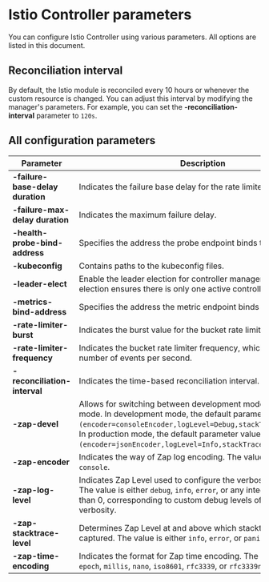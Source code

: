 # Istio Controller parameters 

You can configure Istio Controller using various parameters. All options are listed in this document.

## Reconciliation interval

By default, the Istio module is reconciled every 10 hours or whenever the custom resource is changed. You can adjust this interval by modifying the manager's parameters. For example, you can set the **-reconciliation-interval** parameter to `120s`.

## All configuration parameters

| Parameter                        | Description                                                                                                                                                                                                                                                                                                  | Default   |
|----------------------------------|--------------------------------------------------------------------------------------------------------------------------------------------------------------------------------------------------------------------------------------------------------------------------------------------------------------|-----------|
| **-failure-base-delay duration** | Indicates the failure base delay for the rate limiter.                                                                                                                                                                                                                                                       | `1s`      |
| **-failure-max-delay duration**  | Indicates the maximum failure delay.                                                                                                                                                                                                                                                                         | `16m40s`  |
| **-health-probe-bind-address**   | Specifies the address the probe endpoint binds to.                                                                                                                                                                                                                                                           | `:8091`   |
| **-kubeconfig**                  | Contains paths to the kubeconfig files.                                                                                                                                                                                                                                                                      | None      |
| **-leader-elect**                | Enable the leader election for controller manager. Enabling the election ensures there is only one active controller manager.                                                                                                                                                                                | None      |
| **-metrics-bind-address**        | Specifies the address the metric endpoint binds to.                                                                                                                                                                                                                                                          | `:8090`   |
| **-rate-limiter-burst**          | Indicates the burst value for the bucket rate limiter.                                                                                                                                                                                                                                                       | `200`     |
| **-rate-limiter-frequency**      | Indicates the bucket rate limiter frequency, which signifies the number of events per second.                                                                                                                                                                                                                | `30`      |
| **-reconciliation-interval**     | Indicates the time-based reconciliation interval.                                                                                                                                                                                                                                                            | `10h0m0s` |
| **-zap-devel**                   | Allows for switching between development mode and production mode. In development mode, the default parameter values are: `(encoder=consoleEncoder,logLevel=Debug,stackTraceLevel=Warn)`. In production mode, the default parameter values are: `(encoder=jsonEncoder,logLevel=Info,stackTraceLevel=Error)`. | `true`    |
| **-zap-encoder**                 | Indicates the way of Zap log encoding. The value is either `json` or `console`.                                                                                                                                                                                                                              | None      |
| **-zap-log-level**               | Indicates Zap Level used to configure the verbosity of logging. The value is either `debug`, `info`, `error`, or any integer value greater than 0, corresponding to custom debug levels of increasing verbosity.                                                                                             | None      |
| **-zap-stacktrace-level**        | Determines Zap Level at and above which stacktraces are captured. The value is either `info`, `error`, or `panic`.                                                                                                                                                                                           | None      |
| **-zap-time-encoding**           | Indicates the format for Zap time encoding. The value is either `epoch`, `millis`, `nano`, `iso8601`, `rfc3339`, or `rfc3339nano`.                                                                                                                                                                           | `epoch`   |
